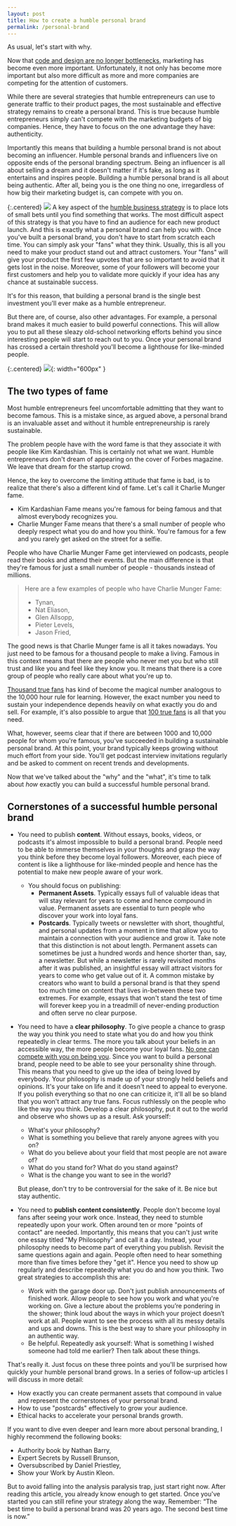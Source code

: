 ```yaml
---
layout: post
title: How to create a humble personal brand
permalink: /personal-brand
---
```


As usual, let's start with why.

Now that [code and design are no longer bottlenecks](/bottlenecks), marketing has become even more important. Unfortunately, it not only has become more important but also more difficult as more and more  companies are competing for the attention of customers.

While there are several strategies that humble entrepreneurs can use to generate traffic to their product pages, the most sustainable and effective strategy remains to create a personal brand. This is true because humble entrepreneurs simply can't compete with the marketing budgets of big companies. Hence, they have to focus on the one advantage they have: authenticity. 

Importantly this means that building a humble personal brand is not about becoming an influencer. Humble personal brands and influencers live on opposite ends of the personal branding spectrum. Being an influencer is all about selling a dream and it doesn't matter if it's fake, as long as it entertains and inspires people. Building a humble personal brand is all about being authentic. After all, being you is the one thing no one, irregardless of how big their marketing budget is, can compete with you on.

{:.centered}
![](/images/influencers.svg)
A key aspect of the [humble business strategy](/humble-strategy) is to place lots of small bets until you find something that works. The most difficult aspect of this strategy is that you have to find an audience for each new product launch. And this is exactly what a personal brand can help you with. Once you've built a personal brand, you don't have to start from scratch each time. You can simply ask your "fans" what they think. Usually, this is all you need to make your product stand out and attract customers. Your "fans" will give your product the first few upvotes that are so important to avoid that it gets lost in the noise. Moreover, some of your followers will become your first customers and help you to validate more quickly if your idea has any chance at sustainable success. 

It's for this reason, that building a personal brand is the single best investment you'll ever make as a humble entrepreneur. 

But there are, of course, also other advantages. For example, a personal brand makes it much easier to build powerful connections. This will allow you to put all these sleazy old-school networking efforts behind you since interesting people will start to reach out to you. Once your personal brand has crossed a certain threshold you'll become a lighthouse for like-minded people. 

{:.centered}
![](/images/networking.svg){: width="600px" }


## The two types of fame

Most humble entrepreneurs feel uncomfortable admitting that they want to become famous. This is a mistake since, as argued above, a personal brand is an invaluable asset and without it humble entrepreneurship is rarely sustainable. 

The problem people have with the word fame is that they associate it with people like Kim Kardashian. This is certainly not what we want. Humble entrepreneurs don't dream of appearing on the cover of Forbes magazine. We leave that dream for the startup crowd.

Hence, the key to overcome the limiting attitude that fame is bad, is to realize that there's also a different kind of fame. Let's call it Charlie Munger fame. 

- Kim Kardashian Fame means you're famous for being famous and that almost everybody recognizes you.
- Charlie Munger Fame means that there's a small number of people who deeply respect what you do and how you think. You're famous for a few and you rarely get asked on the street for a selfie.

People who have Charlie Munger Fame get interviewed on podcasts, people read their books and attend their events. But the main difference is that they're famous for just a small number of people - thousands instead of millions. 

> Here are a few examples of people who have Charlie Munger Fame:
> - Tynan,
> - Nat Eliason,
> - Glen Allsopp,
> - Pieter Levels,
> - Jason Fried,

The good news is that Charlie Munger fame is all it takes nowadays. You just need to be famous for a thousand people to make a living. Famous in this context means that there are people who never met you but who still trust and like you and feel like they know you.  It means that there is a core group of people who really care about what you're up to.

[Thousand true fans](https://kk.org/thetechnium/1000-true-fans/) has kind of become the magical number analogous to the 10,000 hour rule for learning. However, the exact number you need to sustain your independence depends heavily on what exactly you do and sell. For example, it's also possible to argue that [100 true fans](https://a16z.com/2020/02/06/100-true-fans/) is all that you need. 

What, however, seems clear that if there are between 1000 and 10,000 people for whom you're famous, you've succeeded in building a sustainable personal brand. At this point, your brand typically keeps growing without much effort from your side. You'll get podcast interview invitations regularly and be asked to comment on recent trends and developments.

Now that we've talked about the "why" and the "what", it's time to talk about *how* exactly you can build a successful humble personal brand.

## Cornerstones of a successful humble personal brand

- You need to publish **content**. Without essays, books, videos, or podcasts it's almost impossible to build a personal brand. People need to be able to immerse themselves in your thoughts and grasp the way you think before they become loyal followers. Moreover, each piece of content is like a lighthouse for like-minded people and hence has the potential to make new people aware of your work.
    - You should focus on publishing:
        - **Permanent Assets**. Typically essays full of valuable ideas that will stay relevant for years to come and hence compound in value. Permanent assets are essential to turn people who discover your work into loyal fans.
        - **Postcards**.  Typically tweets or newsletter with short, thoughtful, and personal updates from a moment in time that allow you to maintain a connection with your audience and grow it. Take note that this distinction is not about length. Permanent assets can sometimes be just a hundred words and hence shorter than, say, a newsletter. But while a newsletter is rarely revisited months after it was published, an insightful essay will attract visitors for years to come who get value out of it.  A common mistake by creators who want to build a personal brand is that they spend too much time on content that lives in-between these two extremes. For example, essays that won't stand the test of time will forever keep you in a treadmill of never-ending production and often serve no clear purpose.

- You need to have a **clear philosophy**. To give people a chance to grasp the way you think you need to state what you do and how you think repeatedly in clear terms.  The more you talk about your beliefs in an accessible way, the more people become your loyal fans. [No one can compete with you on being you](https://twitter.com/naval/status/797865441783709696). Since you want to build a personal brand, people need to be able to see your personality shine through. This means that you need to give up the idea of being loved by everybody.  Your philosophy is made up of your strongly held beliefs and opinions. It's your take on life and it doesn't need to appeal to everyone. If you polish everything so that no one can criticize it, it'll all be so bland that you won't attract any true fans. Focus ruthlessly on the people who like the way you think. Develop a clear philosophy, put it out to the world and observe who shows up as a result. Ask yourself:

    - What's your philosophy?
    - What is something you believe that rarely anyone agrees with you on?
    - What do you believe about your field that most people are not aware of?
    - What do you stand for? What do you stand against?
    - What is the change you want to see in the world?

    But please, don't try to be controversial for the sake of it. Be nice but stay authentic. 

- You need to **publish content consistently**. People don't become loyal fans after seeing your work once. Instead, they need to stumble repeatedly upon your work. Often around ten or more "points of contact" are needed. Importantly, this means that you can't just write one essay titled "My Philosophy" and call it a day. Instead, your philosophy needs to become part of everything you publish. Revisit the same questions again and again. People often need to hear something more than five times before they "get it". Hence you need to show up regularly and describe repeatedly what you do and how you think. Two great strategies to accomplish this are:

    - Work with the garage door up. Don't just publish announcements of finished work. Allow people to see how you work and what you're working on.  Give a lecture about the problems you’re pondering in the shower; think loud about the ways in which your project doesn’t work at all. People want to see the process with all its messy details and ups and downs. This is the best way to share your philosophy in an authentic way.
    - Be helpful. Repeatedly ask yourself: What is something I wished someone had told me earlier? Then talk about these things.

That's really it. Just focus on these three points and you'll be surprised how quickly your humble personal brand grows. In a series of follow-up articles I will discuss in more detail:

- How exactly you can create permanent assets that compound in value and represent the cornerstones of your personal brand.
- How to use "postcards" effectively to grow your audience.
- Ethical hacks to accelerate your personal brands growth.

If you want to dive even deeper and learn more about personal branding, I highly recommend the following books:

- Authority book by Nathan Barry,
- Expert Secrets by Russell Brunson,
- Oversubscribed by Daniel Priestley,
- Show your Work  by Austin Kleon.

But to avoid falling into the analysis paralysis trap, just start right now. After reading this article, you already know enough to get started. Once you've started you can still refine your strategy along the way.  Remember: “The best time to build a personal brand was 20 years ago. The second best time is now.”


